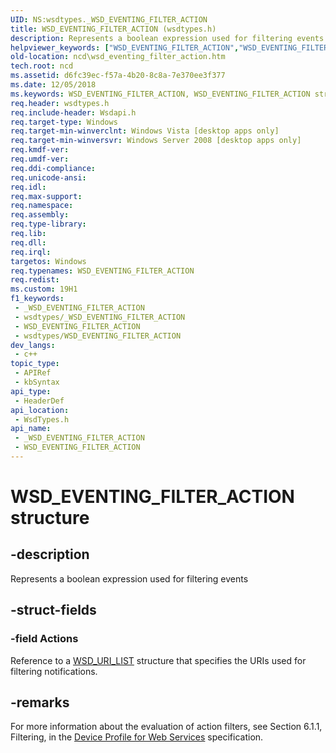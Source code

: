 ```yaml
---
UID: NS:wsdtypes._WSD_EVENTING_FILTER_ACTION
title: WSD_EVENTING_FILTER_ACTION (wsdtypes.h)
description: Represents a boolean expression used for filtering events.
helpviewer_keywords: ["WSD_EVENTING_FILTER_ACTION","WSD_EVENTING_FILTER_ACTION structure","ncd.wsd_eventing_filter_action","wsdtypes/WSD_EVENTING_FILTER_ACTION"]
old-location: ncd\wsd_eventing_filter_action.htm
tech.root: ncd
ms.assetid: d6fc39ec-f57a-4b20-8c8a-7e370ee3f377
ms.date: 12/05/2018
ms.keywords: WSD_EVENTING_FILTER_ACTION, WSD_EVENTING_FILTER_ACTION structure, ncd.wsd_eventing_filter_action, wsdtypes/WSD_EVENTING_FILTER_ACTION
req.header: wsdtypes.h
req.include-header: Wsdapi.h
req.target-type: Windows
req.target-min-winverclnt: Windows Vista [desktop apps only]
req.target-min-winversvr: Windows Server 2008 [desktop apps only]
req.kmdf-ver: 
req.umdf-ver: 
req.ddi-compliance: 
req.unicode-ansi: 
req.idl: 
req.max-support: 
req.namespace: 
req.assembly: 
req.type-library: 
req.lib: 
req.dll: 
req.irql: 
targetos: Windows
req.typenames: WSD_EVENTING_FILTER_ACTION
req.redist: 
ms.custom: 19H1
f1_keywords:
 - _WSD_EVENTING_FILTER_ACTION
 - wsdtypes/_WSD_EVENTING_FILTER_ACTION
 - WSD_EVENTING_FILTER_ACTION
 - wsdtypes/WSD_EVENTING_FILTER_ACTION
dev_langs:
 - c++
topic_type:
 - APIRef
 - kbSyntax
api_type:
 - HeaderDef
api_location:
 - WsdTypes.h
api_name:
 - _WSD_EVENTING_FILTER_ACTION
 - WSD_EVENTING_FILTER_ACTION
---
```


# WSD_EVENTING_FILTER_ACTION structure


## -description

Represents a boolean expression used for filtering events

## -struct-fields

### -field Actions

Reference to a <a href="/windows/desktop/api/wsdtypes/ns-wsdtypes-wsd_uri_list">WSD_URI_LIST</a> structure that specifies the URIs used for filtering notifications.

## -remarks

For more information about the evaluation of action filters, see Section 6.1.1, Filtering, in the <a href="https://specs.xmlsoap.org/ws/2006/02/devprof/devicesprofile.pdf">Device Profile for Web Services</a> specification.

